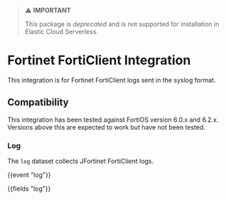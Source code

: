 > ⚠️ **IMPORTANT**
>
> This package is *deprecated* and is not supported for installation in Elastic Cloud Serverless.

# Fortinet FortiClient Integration

This integration is for Fortinet FortiClient logs sent in the syslog format.

## Compatibility

This integration has been tested against FortiOS version 6.0.x and 6.2.x. Versions above this are expected to work but have not been tested.

### Log

The `log` dataset collects JFortinet FortiClient logs.

{{event "log"}}

{{fields "log"}}